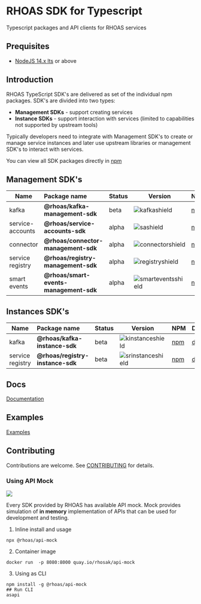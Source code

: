 # RHOAS SDK for Typescript

Typescript packages and API clients for RHOAS services

## Prequisites

- [NodeJS 14.x lts](https://nodejs.org/en/about/releases/) or above

## Introduction

RHOAS TypeScript SDK's are delivered as set of the individual npm packages.
SDK's are divided into two types:

- **Management SDKs** - support creating services
- **Instance SDKs** -  support interaction with services (limited to capabilities not supported by upstream tools)

Typically developers need to integrate with Management SDK's to create or manage service instances 
and later use upstream libraries or management SDK's to interact with services.

You can view all SDK packages directly in [npm](https://www.npmjs.com/search?q=keywords:rhoas)

## Management SDK's

| Name             | Package name                        | Status | Version            | NPM                 | Docs                |
| ---------------- | :---------------------------------- | :----- | ------------------ | ------------------- | ------------------- |
| kafka            | **@rhoas/kafka-management-sdk**     | beta   | ![kafkashield]     | [npm][kafkanpm]     | [doc][kafkagit]     |
| service-accounts            | **@rhoas/service-accounts-sdk**     | alpha   | ![sashield]     | [npm][sanpm]     | [doc][sagit]     
| connector        | **@rhoas/connector-management-sdk** | alpha  | ![connectorshield] | [npm][connectornpm] | [doc][connectorgit] |
| service registry | **@rhoas/registry-management-sdk**  | alpha  | ![registryshield]  | [npm][registrynpm]  | [doc][registrygit]  |
| smart events | **@rhoas/smart-events-management-sdk**  | alpha  | ![smarteventsshield]| [npm][smarteventsnpm]  | [doc][smarteventsgit] |


## Instances SDK's

| Name             | Package name                     | Status | Version             | NPM                 | Docs                |
| ---------------- | :------------------------------- | :----- | ------------------- | ------------------- | ------------------- |
| kafka            | **@rhoas/kafka-instance-sdk**    | beta   | ![kinstanceshield]  | [npm][kinstancenpm] | [doc][kinstancegit] |
| service registry | **@rhoas/registry-instance-sdk** | beta   | ![srinstanceshield] | [npm][srinstancenpm]| [doc][srinstancegit]|

## Docs

[Documentation](./docs) 

## Examples

[Examples](./examples) 


## Contributing

Contributions are welcome. See [CONTRIBUTING](CONTRIBUTING.md) for details.

### Using API Mock

![](https://img.shields.io/npm/v/@rhoas/api-mock)

Every SDK provided by RHOAS has available API mock.
Mock provides simulation of  **in memory** implementation of APIs that 
can be used for development and testing.


1. Inline install and usage
```
npx @rhoas/api-mock
```

2. Container image

```
docker run  -p 8080:8000 quay.io/rhosak/api-mock
```

3. Using as CLI

```
npm install -g @rhoas/api-mock
## Run CLI
asapi
```

[kafkagit]: https://github.com/redhat-developer/app-services-sdk-core/tree/main/packages/kafka-management-sdk 
[kafkanpm]: https://www.npmjs.com/package/@rhoas/kafka-management-sdk
[kafkashield]: https://img.shields.io/npm/v/@rhoas/kafka-management-sdk
[sagit]: https://github.com/redhat-developer/app-services-sdk-core/tree/main/packages/service-accounts-sdk 
[sanpm]: https://www.npmjs.com/package/@rhoas/service-accounts-sdk
[sashield]: https://img.shields.io/npm/v/@rhoas/service-accounts-sdk
[kinstancegit]: https://github.com/redhat-developer/app-services-sdk-core/tree/main/packages/kafka-instance-sdk 
[kinstancenpm]: https://www.npmjs.com/package/@rhoas/kafka-instance-sdk
[kinstanceshield]: https://img.shields.io/npm/v/@rhoas/kafka-instance-sdk
[srinstancegit]: https://github.com/redhat-developer/app-services-sdk-core/tree/main/packages/registry-instance-sdk 
[srinstancenpm]: https://www.npmjs.com/package/@rhoas/registry-instance-sdk
[srinstanceshield]: https://img.shields.io/npm/v/@rhoas/registry-instance-sdk
[registrygit]: https://github.com/redhat-developer/app-services-sdk-core/tree/main/packages/registry-management-sdk 
[registrynpm]: https://www.npmjs.com/package/@rhoas/registry-management-sdk
[registryshield]: https://img.shields.io/npm/v/@rhoas/registry-management-sdk
[connectorgit]: https://github.com/redhat-developer/app-services-sdk-core/tree/main/packages/connector-management-sdk 
[connectornpm]: https://www.npmjs.com/package/@rhoas/connector-management-sdk
[connectorshield]: https://img.shields.io/npm/v/@rhoas/connector-management-sdk
[smarteventsgit]: https://github.com/redhat-developer/app-services-sdk-core/tree/main/packages/smart-events-management-sdk 
[smarteventsnpm]: https://www.npmjs.com/package/@rhoas/smart-events-management-sdk
[smarteventsshield]: https://img.shields.io/npm/v/@rhoas/smart-events-management-sdk
